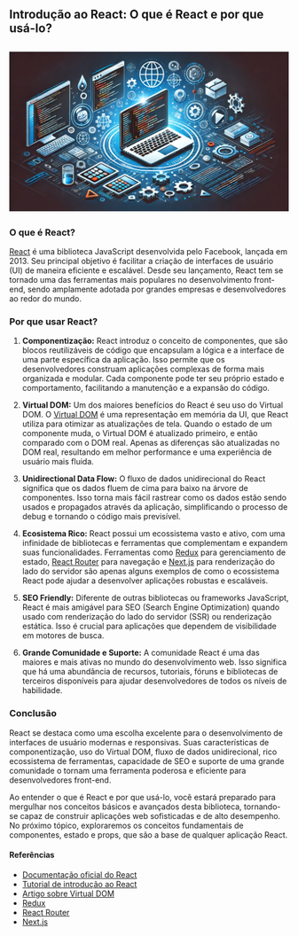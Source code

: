 ## Introdução ao React: O que é React e por que usá-lo?
![O que é React?](https://raw.githubusercontent.com/leorodriguesdev/artigos-react-react-native/main/images/1-o-que-e-react.webp)
---

### O que é React?

[React](https://reactjs.org/) é uma biblioteca JavaScript desenvolvida pelo Facebook, lançada em 2013. Seu principal objetivo é facilitar a criação de interfaces de usuário (UI) de maneira eficiente e escalável. Desde seu lançamento, React tem se tornado uma das ferramentas mais populares no desenvolvimento front-end, sendo amplamente adotada por grandes empresas e desenvolvedores ao redor do mundo.

### Por que usar React?

1. **Componentização:**
   React introduz o conceito de componentes, que são blocos reutilizáveis de código que encapsulam a lógica e a interface de uma parte específica da aplicação. Isso permite que os desenvolvedores construam aplicações complexas de forma mais organizada e modular. Cada componente pode ter seu próprio estado e comportamento, facilitando a manutenção e a expansão do código.

2. **Virtual DOM:**
   Um dos maiores benefícios do React é seu uso do Virtual DOM. O [Virtual DOM](https://reactjs.org/docs/faq-internals.html) é uma representação em memória da UI, que React utiliza para otimizar as atualizações de tela. Quando o estado de um componente muda, o Virtual DOM é atualizado primeiro, e então comparado com o DOM real. Apenas as diferenças são atualizadas no DOM real, resultando em melhor performance e uma experiência de usuário mais fluida.

3. **Unidirectional Data Flow:**
   O fluxo de dados unidirecional do React significa que os dados fluem de cima para baixo na árvore de componentes. Isso torna mais fácil rastrear como os dados estão sendo usados e propagados através da aplicação, simplificando o processo de debug e tornando o código mais previsível.

4. **Ecosistema Rico:**
   React possui um ecossistema vasto e ativo, com uma infinidade de bibliotecas e ferramentas que complementam e expandem suas funcionalidades. Ferramentas como [Redux](https://redux.js.org/) para gerenciamento de estado, [React Router](https://reactrouter.com/) para navegação e [Next.js](https://nextjs.org/) para renderização do lado do servidor são apenas alguns exemplos de como o ecossistema React pode ajudar a desenvolver aplicações robustas e escaláveis.

5. **SEO Friendly:**
   Diferente de outras bibliotecas ou frameworks JavaScript, React é mais amigável para SEO (Search Engine Optimization) quando usado com renderização do lado do servidor (SSR) ou renderização estática. Isso é crucial para aplicações que dependem de visibilidade em motores de busca.

6. **Grande Comunidade e Suporte:**
   A comunidade React é uma das maiores e mais ativas no mundo do desenvolvimento web. Isso significa que há uma abundância de recursos, tutoriais, fóruns e bibliotecas de terceiros disponíveis para ajudar desenvolvedores de todos os níveis de habilidade.

### Conclusão

React se destaca como uma escolha excelente para o desenvolvimento de interfaces de usuário modernas e responsivas. Suas características de componentização, uso do Virtual DOM, fluxo de dados unidirecional, rico ecossistema de ferramentas, capacidade de SEO e suporte de uma grande comunidade o tornam uma ferramenta poderosa e eficiente para desenvolvedores front-end.

Ao entender o que é React e por que usá-lo, você estará preparado para mergulhar nos conceitos básicos e avançados desta biblioteca, tornando-se capaz de construir aplicações web sofisticadas e de alto desempenho. No próximo tópico, exploraremos os conceitos fundamentais de componentes, estado e props, que são a base de qualquer aplicação React.

#### Referências
- [Documentação oficial do React](https://reactjs.org/)
- [Tutorial de introdução ao React](https://reactjs.org/tutorial/tutorial.html)
- [Artigo sobre Virtual DOM](https://reactjs.org/docs/faq-internals.html)
- [Redux](https://redux.js.org/)
- [React Router](https://reactrouter.com/)
- [Next.js](https://nextjs.org/)
